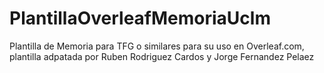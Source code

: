 # PlantillaOverleafMemoriaUclm

Plantilla de Memoria para TFG o similares para su uso en Overleaf.com, plantilla adpatada por Ruben Rodriguez Cardos y Jorge Fernandez Pelaez
